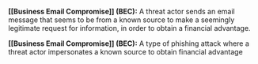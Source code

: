 **[[Business Email Compromise]] (BEC):** A threat actor sends an email message that seems to be from a known source to make a seemingly legitimate request for information, in order to obtain a financial advantage.

**[[Business Email Compromise]] (BEC):** A type of phishing attack where a threat actor impersonates a known source to obtain financial advantage